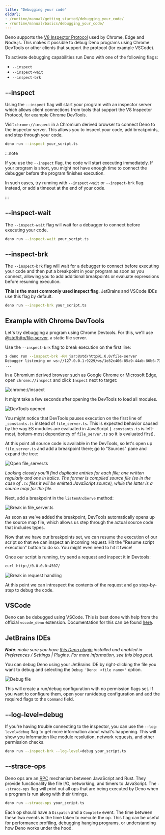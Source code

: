 ```yaml
---
title: "Debugging your code"
oldUrl:
- /runtime/manual/getting_started/debugging_your_code/
- /runtime/manual/basics/debugging_your_code/
---
```


Deno supports the [V8 Inspector Protocol](https://v8.dev/docs/inspector) used by
Chrome, Edge and Node.js. This makes it possible to debug Deno programs using
Chrome DevTools or other clients that support the protocol (for example VSCode).

To activate debugging capabilities run Deno with one of the following flags:

- `--inspect`
- `--inspect-wait`
- `--inspect-brk`

## --inspect

Using the `--inspect` flag will start your program with an inspector server
which allows client connections from tools that support the V8 Inspector
Protocol, for example Chrome DevTools.

Visit `chrome://inspect` in a Chromium derived browser to connect Deno to the
inspector server. This allows you to inspect your code, add breakpoints, and
step through your code.

```sh
deno run --inspect your_script.ts
```

:::note

If you use the `--inspect` flag, the code will start executing immediately. If
your program is short, you might not have enough time to connect the debugger
before the program finishes execution.

In such cases, try running with `--inspect-wait` or `--inspect-brk` flag
instead, or add a timeout at the end of your code.

:::

## --inspect-wait

The `--inspect-wait` flag will wait for a debugger to connect before executing
your code.

```sh
deno run --inspect-wait your_script.ts
```

## --inspect-brk

The `--inspect-brk` flag will wait for a debugger to connect before executing
your code and then put a breakpoint in your program as soon as you connect,
allowing you to add additional breakpoints or evaluate expressions before
resuming execution.

**This is the most commonly used inspect flag**. JetBrains and VSCode IDEs use
this flag by default.

```sh
deno run --inspect-brk your_script.ts
```

## Example with Chrome DevTools

Let's try debugging a program using Chrome Devtools. For this, we'll use
[@std/http/file-server](https://jsr.io/@std/http#file-server), a static file
server.

Use the `--inspect-brk` flag to break execution on the first line:

```sh
$ deno run --inspect-brk -RN jsr:@std/http@1.0.0/file-server
Debugger listening on ws://127.0.0.1:9229/ws/1e82c406-85a9-44ab-86b6-7341583480b1
...
```

In a Chromium derived browser such as Google Chrome or Microsoft Edge, open
`chrome://inspect` and click `Inspect` next to target:

![chrome://inspect](./images/debugger1.png)

It might take a few seconds after opening the DevTools to load all modules.

![DevTools opened](./images/debugger2.jpg)

You might notice that DevTools pauses execution on the first line of
`_constants.ts` instead of `file_server.ts`. This is expected behavior caused by
the way ES modules are evaluated in JavaScript (`_constants.ts` is left-most,
bottom-most dependency of `file_server.ts` so it is evaluated first).

At this point all source code is available in the DevTools, so let's open up
`file_server.ts` and add a breakpoint there; go to "Sources" pane and expand the
tree:

![Open file_server.ts](./images/debugger3.jpg)

_Looking closely you'll find duplicate entries for each file; one written
regularly and one in italics. The former is compiled source file (so in the case
of `.ts` files it will be emitted JavaScript source), while the latter is a
source map for the file._

Next, add a breakpoint in the `listenAndServe` method:

![Break in file_server.ts](./images/debugger4.jpg)

As soon as we've added the breakpoint, DevTools automatically opens up the
source map file, which allows us step through the actual source code that
includes types.

Now that we have our breakpoints set, we can resume the execution of our script
so that we can inspect an incoming request. Hit the "Resume script execution"
button to do so. You might even need to hit it twice!

Once our script is running, try send a request and inspect it in Devtools:

```sh
curl http://0.0.0.0:4507/
```

![Break in request handling](./images/debugger5.jpg)

At this point we can introspect the contents of the request and go step-by-step
to debug the code.

## VSCode

Deno can be debugged using VSCode. This is best done with help from the official
`vscode_deno` extension. Documentation for this can be found
[here](/runtime/manual/references/vscode_deno/#using-the-debugger).

## JetBrains IDEs

_**Note**: make sure you have
[this Deno plugin](https://plugins.jetbrains.com/plugin/14382-deno) installed
and enabled in Preferences / Settings | Plugins. For more information, see
[this blog post](https://blog.jetbrains.com/webstorm/2020/06/deno-support-in-jetbrains-ides/)._

You can debug Deno using your JetBrains IDE by right-clicking the file you want
to debug and selecting the `Debug 'Deno: <file name>'` option.

![Debug file](./images/jb-ide-debug.png)

This will create a run/debug configuration with no permission flags set. If you
want to configure them, open your run/debug configuration and add the required
flags to the `Command` field.

## --log-level=debug

If you're having trouble connecting to the inspector, you can use the
`--log-level=debug` flag to get more information about what's happening. This
will show you information like module resolution, network requests, and other
permission checks.

```sh
deno run --inspect-brk --log-level=debug your_script.ts
```

## --strace-ops

Deno ops are an [RPC](https://en.wikipedia.org/wiki/Remote_procedure_call)
mechanism between JavaScript and Rust. They provide functionality like file I/O,
networking, and timers to JavaScript. The `--strace-ops` flag will print out all
ops that are being executed by Deno when a program is run along with their
timings.

```sh
deno run --strace-ops your_script.ts
```

Each op should have a `Dispatch` and a `Complete` event. The time between these
two events is the time taken to execute the op. This flag can be useful for
performance profiling, debugging hanging programs, or understanding how Deno
works under the hood.
